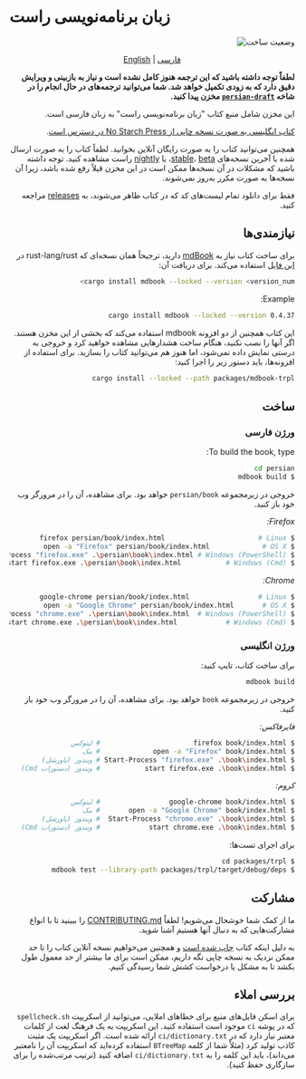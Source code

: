 
# زبان برنامه‌نویسی راست

<div align="right">
  
![وضعیت ساخت](https://github.com/rust-lang/book/workflows/CI/badge.svg)
</div>

<div align="center">
  
[English](README-EN.md) | [فارسی](README.md)
  
</div>

<div dir="rtl">

**لطفاً توجه داشته باشید که این ترجمه هنوز کامل نشده است و نیاز به بازبینی و ویرایش دقیق دارد که به زودی تکمیل خواهد شد. شما می‌توانید ترجمه‌های در حال انجام را در شاخه [`persian-draft`](https://github.com/drunkleen/rust-book-persian/tree/persian-draft) مخزن پیدا کنید.**




این مخزن شامل منبع کتاب "زبان برنامه‌نویسی راست" به زبان فارسی است.

[کتاب انگلیسی به صورت نسخه چاپی از No Starch Press در دسترس است][nostarch].

[nostarch]: https://nostarch.com/rust-programming-language-2nd-edition

همچنین می‌توانید کتاب را به صورت رایگان آنلاین بخوانید. لطفاً کتاب را به صورت ارسال شده با آخرین نسخه‌های [stable]، [beta]، یا [nightly] راست مشاهده کنید. توجه داشته باشید که مشکلات در آن نسخه‌ها ممکن است در این مخزن قبلاً رفع شده باشد، زیرا آن نسخه‌ها به صورت مکرر به‌روز نمی‌شوند.

[stable]: https://doc.rust-lang.org/stable/book/
[beta]: https://doc.rust-lang.org/beta/book/
[nightly]: https://doc.rust-lang.org/nightly/book/

فقط برای دانلود تمام لیست‌های کد که در کتاب ظاهر می‌شوند، به [releases] مراجعه کنید.

[releases]: https://github.com/drunkleen/rust-book-persian/releases

## نیازمندی‌ها

برای ساخت کتاب نیاز به [mdBook] دارید، ترجیحاً همان نسخه‌ای که rust-lang/rust در [این فایل][rust-mdbook] استفاده می‌کند. برای دریافت آن:

[mdBook]: https://github.com/rust-lang/mdBook
[rust-mdbook]: https://github.com/rust-lang/rust/blob/master/src/tools/rustbook/Cargo.toml

```bash
cargo install mdbook --locked --version <version_num>
```
Example:

```bash
cargo install mdbook --locked --version 0.4.37
```

این کتاب همچنین از دو افزونه mdbook استفاده می‌کند که بخشی از این مخزن هستند. اگر آنها را نصب نکنید، هنگام ساخت هشدارهایی مشاهده خواهید کرد و خروجی به درستی نمایش داده نمی‌شود، اما هنوز هم می‌توانید کتاب را بسازید. برای استفاده از افزونه‌ها، باید دستور زیر را اجرا کنید:

```bash
cargo install --locked --path packages/mdbook-trpl
```

## ساخت

### ورژن فارسی

To build the book, type:

```bash
cd persian
$ mdbook build
```


خروجی در زیرمجموعه `persian/book` خواهد بود. برای مشاهده، آن را در مرورگر وب خود باز کنید.

_Firefox:_

```bash
$ firefox persian/book/index.html                       # Linux
$ open -a "Firefox" persian/book/index.html             # OS X
$ Start-Process "firefox.exe" .\persian\book\index.html # Windows (PowerShell)
$ start firefox.exe .\persian\book\index.html           # Windows (Cmd)
```

_Chrome:_

```bash
$ google-chrome persian/book/index.html                 # Linux
$ open -a "Google Chrome" persian/book/index.html       # OS X
$ Start-Process "chrome.exe" .\persian\book\index.html  # Windows (PowerShell)
$ start chrome.exe .\persian\book\index.html            # Windows (Cmd)
```

### ورژن انگلیسی

برای ساخت کتاب، تایپ کنید:

```bash
mdbook build
```

خروجی در زیرمجموعه `book` خواهد بود. برای مشاهده، آن را در مرورگر وب خود باز کنید.

_فایرفاکس:_

```bash
$ firefox book/index.html                       # لینوکس
$ open -a "Firefox" book/index.html             # مک
$ Start-Process "firefox.exe" .\book\index.html # ویندوز (پاورشل)
$ start firefox.exe .\book\index.html           # ویندوز (دستورات Cmd)
```

_کروم:_

```bash
$ google-chrome book/index.html                 # لینوکس
$ open -a "Google Chrome" book/index.html       # مک
$ Start-Process "chrome.exe" .\book\index.html  # ویندوز (پاورشل)
$ start chrome.exe .\book\index.html            # ویندوز (دستورات Cmd)
```

برای اجرای تست‌ها:

```bash
$ cd packages/trpl
$ mdbook test --library-path packages/trpl/target/debug/deps
```
## مشارکت

ما از کمک شما خوشحال می‌شویم! لطفاً [CONTRIBUTING.md][contrib] را ببینید تا با انواع مشارکت‌هایی که به دنبال آنها هستیم آشنا شوید.

[contrib]: https://github.com/drunkleen/rust-book-persian/blob/main/CONTRIBUTING.md

به دلیل اینکه کتاب [چاپ شده است][nostarch] و همچنین می‌خواهیم نسخه آنلاین کتاب را تا حد ممکن نزدیک به نسخه چاپی نگه داریم، ممکن است برای ما بیشتر از حد معمول طول بکشد تا به مشکل یا درخواست کشش شما رسیدگی کنیم.

## بررسی املاء

برای اسکن فایل‌های منبع برای خطاهای املایی، می‌توانید از اسکریپت `spellcheck.sh` که در پوشه `ci` موجود است استفاده کنید. این اسکریپت به یک فرهنگ لغت از کلمات معتبر نیاز دارد که در `ci/dictionary.txt` ارائه شده است. اگر اسکریپت یک مثبت کاذب تولید کرد (مثلاً شما از کلمه `BTreeMap` استفاده کرده‌اید که اسکریپت آن را نامعتبر می‌داند)، باید این کلمه را به `ci/dictionary.txt` اضافه کنید (ترتیب مرتب‌شده را برای سازگاری حفظ کنید).

</div>